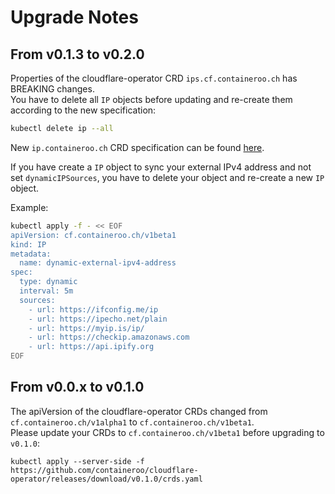 # Upgrade Notes

## From v0.1.3 to v0.2.0

Properties of the cloudflare-operator CRD `ips.cf.containeroo.ch` has BREAKING changes.  
You have to delete all `IP` objects before updating and re-create them according to the new specification:

```bash
kubectl delete ip --all
```

New `ip.containeroo.ch` CRD specification can be found [here](/docs/content/core_concept.md#IP).

If you have create a `IP` object to sync your external IPv4 address and not set `dynamicIPSources`, you have to delete your object and re-create a new `IP` object.

Example:

```bash
kubectl apply -f - << EOF
apiVersion: cf.containeroo.ch/v1beta1
kind: IP
metadata:
  name: dynamic-external-ipv4-address
spec:
  type: dynamic
  interval: 5m
  sources:
    - url: https://ifconfig.me/ip
    - url: https://ipecho.net/plain
    - url: https://myip.is/ip/
    - url: https://checkip.amazonaws.com
    - url: https://api.ipify.org
EOF
```

## From v0.0.x to v0.1.0

The apiVersion of the cloudflare-operator CRDs changed from `cf.containeroo.ch/v1alpha1` to `cf.containeroo.ch/v1beta1`.  
Please update your CRDs to `cf.containeroo.ch/v1beta1` before upgrading to `v0.1.0`:

```shell
kubectl apply --server-side -f https://github.com/containeroo/cloudflare-operator/releases/download/v0.1.0/crds.yaml
```
